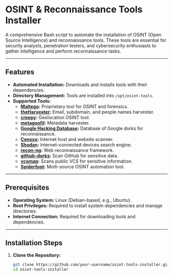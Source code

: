 # OSINT & Reconnaissance Tools Installer

A comprehensive Bash script to automate the installation of OSINT (Open Source Intelligence) and reconnaissance tools. These tools are essential for security analysts, penetration testers, and cybersecurity enthusiasts to gather intelligence and perform reconnaissance tasks.

---

## Features

- **Automated Installation:** Downloads and installs tools with their dependencies.
- **Directory Management:** Tools are installed into `/opt/osint-tools`.
- **Supported Tools:**
  - **[Maltego](https://www.maltego.com/):** Proprietary tool for OSINT and forensics.
  - **[theHarvester](https://github.com/laramies/theHarvester):** Email, subdomain, and people names harvester.
  - **[creepy](https://github.com/ilektrojohn/creepy):** Geolocation OSINT tool.
  - **[metagoofil](https://github.com/opsdisk/metagoofil):** Metadata harvester.
  - **[Google Hacking Database](https://github.com/danielmiessler/SecLists):** Database of Google dorks for reconnaissance.
  - **[Censys](https://github.com/censys/censys-python):** Internet host and website scanner.
  - **[Shodan](https://github.com/achillean/shodan-python):** Internet-connected devices search engine.
  - **[recon-ng](https://github.com/lanmaster53/recon-ng):** Web reconnaissance framework.
  - **[github-dorks](https://github.com/obheda12/GitDorker):** Scan GitHub for sensitive data.
  - **[vcsmap](https://github.com/melvinsh/vcsmap):** Scans public VCS for sensitive information.
  - **[Spiderfoot](https://github.com/smicallef/spiderfoot):** Multi-source OSINT automation tool.

---

## Prerequisites

- **Operating System:** Linux (Debian-based, e.g., Ubuntu).
- **Root Privileges:** Required to install system dependencies and manage directories.
- **Internet Connection:** Required for downloading tools and dependencies.

---

## Installation Steps

1. **Clone the Repository:**

   ```bash
   git clone https://github.com/your-username/osint-tools-installer.git
   cd osint-tools-installer
